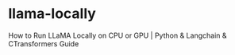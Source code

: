 # llama-locally
How to Run LLaMA Locally on CPU or GPU | Python &amp; Langchain &amp; CTransformers Guide
